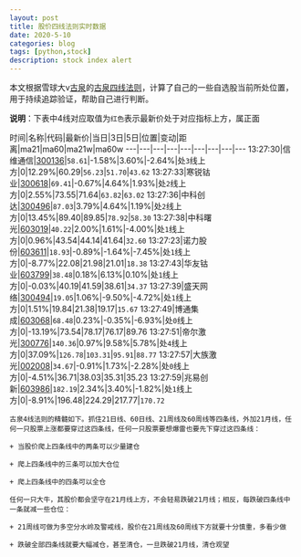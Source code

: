 ```yaml
---
layout: post
title: 股价四线法则实时数据
date: 2020-5-10
categories: blog
tags: [python,stock]
description: stock index alert
---
```



本文根据雪球大v[古泉](https://xueqiu.com/u/7148646888)的[古泉四线法则](https://xueqiu.com/7148646888/130498192)，计算了自己的一些自选股当前所处位置，用于持续追踪验证，帮助自己进行判断。

**说明**：下表中4线对应取值为`红色`表示最新价处于对应指标上方，属正面

时间|名称|代码|最新价|当日|3日|5日|位置|变动|距离|ma21|ma60|ma21w|ma60w
---|---|---|---|---|---|---|---|---
13:27:30|信维通信|[300136](https://xueqiu.com/S/SZ300136)|`58.61`|-1.58%|3.60%|-2.64%|处`3`线上方|0|12.29%|60.29|`56.23`|`51.70`|`43.62`
13:27:33|寒锐钴业|[300618](https://xueqiu.com/S/SZ300618)|`69.41`|-0.67%|4.64%|1.93%|处`2`线上方|0|2.55%|73.55|71.64|`63.82`|`63.02`
13:27:36|中科创达|[300496](https://xueqiu.com/S/SZ300496)|`87.03`|3.79%|4.64%|1.19%|处`2`线上方|0|13.45%|89.40|89.85|`78.92`|`58.30`
13:27:38|中科曙光|[603019](https://xueqiu.com/S/SH603019)|`40.22`|2.00%|1.61%|-4.00%|处`1`线上方|0|0.96%|43.54|44.14|41.64|`32.60`
13:27:23|诺力股份|[603611](https://xueqiu.com/S/SH603611)|`18.93`|-0.89%|-1.64%|-7.45%|处`1`线上方|0|-8.77%|22.08|21.98|21.01|`18.38`
13:27:43|华友钴业|[603799](https://xueqiu.com/S/SH603799)|`38.48`|0.18%|6.13%|0.10%|处`1`线上方|0|-0.03%|40.19|41.59|38.61|`34.37`
13:27:39|盛天网络|[300494](https://xueqiu.com/S/SZ300494)|`19.05`|1.06%|-9.50%|-4.72%|处`1`线上方|0|1.51%|19.84|21.38|19.17|`15.67`
13:27:49|博通集成|[603068](https://xueqiu.com/S/SH603068)|`68.48`|0.23%|-0.35%|-6.93%|处`0`线上方|0|-13.19%|73.54|78.17|76.17|89.76
13:27:51|帝尔激光|[300776](https://xueqiu.com/S/SZ300776)|`140.36`|0.97%|9.58%|5.78%|处`4`线上方|0|37.09%|`126.78`|`103.31`|`95.91`|`88.77`
13:27:57|大族激光|[002008](https://xueqiu.com/S/SZ002008)|`34.67`|-0.91%|1.73%|-2.28%|处`0`线上方|0|-4.51%|36.71|38.03|35.31|35.23
13:27:59|兆易创新|[603986](https://xueqiu.com/S/SH603986)|`182.19`|2.34%|3.40%|-1.82%|处`1`线上方|0|-8.91%|196.48|224.29|217.77|`170.72`

```
古泉4线法则的精髓如下。抓住21日线、60日线、21周线及60周线等四条线，外加21月线，任何一只股票上涨都要穿过这四条线，任何一只股票要想爆雷也要先下穿过这四条线：

+ 当股价爬上四条线中的两条可以少量建仓

+ 爬上四条线中的三条可以加大仓位

+ 爬上四条线中的四条可以全仓

任何一只大牛，其股价都会坚守在21月线上方，不会轻易跌破21月线；相反，每跌破四条线中一条就减一些仓位：

+ 21周线可做为多空分水岭及警戒线，股价在21周线及60周线下方就要十分慎重，多看少做

+ 跌破全部四条线就要大幅减仓，甚至清仓，一旦跌破21月线，清仓观望
```